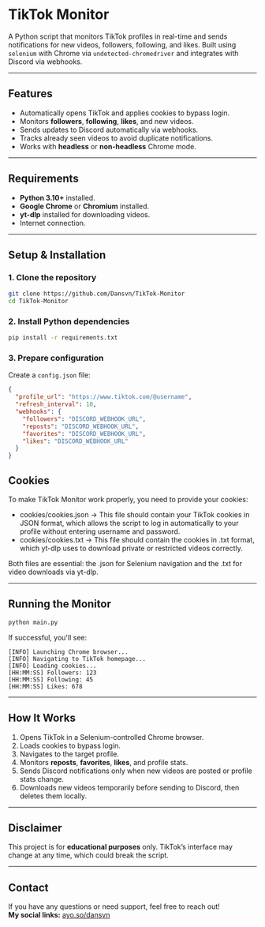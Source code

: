 # TikTok Monitor

A Python script that monitors TikTok profiles in real-time and sends notifications for new videos, followers, following, and likes.
Built using `selenium` with Chrome via `undetected-chromedriver` and integrates with Discord via webhooks.

---

## Features

* Automatically opens TikTok and applies cookies to bypass login.
* Monitors **followers**, **following**, **likes**, and new videos.
* Sends updates to Discord automatically via webhooks.
* Tracks already seen videos to avoid duplicate notifications.
* Works with **headless** or **non-headless** Chrome mode.

---

## Requirements

* **Python 3.10+** installed.
* **Google Chrome** or **Chromium** installed.
* **yt-dlp** installed for downloading videos.
* Internet connection.

---

## Setup & Installation

### 1. Clone the repository

```bash
git clone https://github.com/Dansvn/TikTok-Monitor
cd TikTok-Monitor
```

### 2. Install Python dependencies

```bash
pip install -r requirements.txt
```

### 3. Prepare configuration

Create a `config.json` file:

```json
{
  "profile_url": "https://www.tiktok.com/@username",
  "refresh_interval": 10,
  "webhooks": {
    "followers": "DISCORD_WEBHOOK_URL",
    "reposts": "DISCORD_WEBHOOK_URL",
    "favorites": "DISCORD_WEBHOOK_URL",
    "likes": "DISCORD_WEBHOOK_URL"
  }
}
```
## Cookies

To make TikTok Monitor work properly, you need to provide your cookies:

- cookies/cookies.json → This file should contain your TikTok cookies in JSON format, which allows the script to log in automatically to your profile without entering username and password.
- cookies/cookies.txt → This file should contain the cookies in .txt format, which yt-dlp uses to download private or restricted videos correctly.

Both files are essential: the .json for Selenium navigation and the .txt for video downloads via yt-dlp.


---

## Running the Monitor

```bash
python main.py
```

If successful, you'll see:

```
[INFO] Launching Chrome browser...
[INFO] Navigating to TikTok homepage...
[INFO] Loading cookies...
[HH:MM:SS] Followers: 123
[HH:MM:SS] Following: 45
[HH:MM:SS] Likes: 678
```

---

## How It Works

1. Opens TikTok in a Selenium-controlled Chrome browser.
2. Loads cookies to bypass login.
3. Navigates to the target profile.
4. Monitors **reposts**, **favorites**, **likes**, and profile stats.
5. Sends Discord notifications only when new videos are posted or profile stats change.
6. Downloads new videos temporarily before sending to Discord, then deletes them locally.

---

## Disclaimer

This project is for **educational purposes** only.
TikTok’s interface may change at any time, which could break the script.

---

## Contact

If you have any questions or need support, feel free to reach out!  
**My social links:** [ayo.so/dansvn](https://ayo.so/dansvn)
